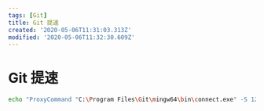 ```yaml
---
tags: [Git]
title: Git 提速
created: '2020-05-06T11:31:03.313Z'
modified: '2020-05-06T11:32:30.609Z'
---
```


# Git 提速

```Bash
echo "ProxyCommand "C:\Program Files\Git\mingw64\bin\connect.exe" -S 127.0.0.1:1080 %h %p" >> ~/.ssh/config
```

